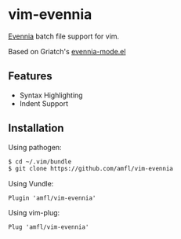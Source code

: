 # vim-evennia

[Evennia](http://www.evennia.com/) batch file support for vim.

Based on Griatch's [evennia-mode.el](https://raw.githubusercontent.com/evennia/evennia/master/evennia/utils/evennia-mode.el)

## Features

* Syntax Highlighting
* Indent Support

## Installation

Using pathogen:

``` bash
$ cd ~/.vim/bundle
$ git clone https://github.com/amfl/vim-evennia
```

Using Vundle:

``` vim
Plugin 'amfl/vim-evennia'
```

Using vim-plug:

``` vim
Plug 'amfl/vim-evennia'
```
